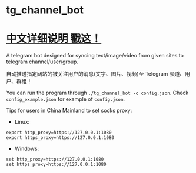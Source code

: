# tg_channel_bot

# [中文详细说明 戳这！](https://github.com/ihciah/tg_channel_bot/wiki)

A telegram bot designed for syncing text/image/video from given sites to telegram channel/user/group.

自动推送指定网站的被关注用户的消息(文字、图片、视频)至 Telegram 频道、用户、群组！


You can run the program through `./tg_channel_bot -c config.json`. Check `config_example.json` for example of `config.json`.

Tips for users in China Mainland to set socks proxy:
- Linux:
```
export http_proxy=https://127.0.0.1:1080
export https_proxy=https://127.0.0.1:1080
```

- Windows:
```
set http_proxy=https://127.0.0.1:1080
set https_proxy=https://127.0.0.1:1080
```
